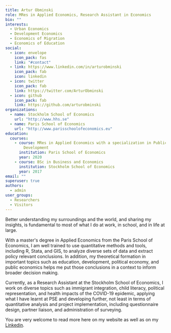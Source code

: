 ```yaml
---
title: Artur Obminski
role: MRes in Applied Economics, Research Assistant in Economics
bio: ""
interests:
  - Urban Economics
  - Development Economics
  - Economics of Migration
  - Economics of Education
social:
  - icon: envelope
    icon_pack: fas
    link: "#contact"
  - link: https://www.linkedin.com/in/arturobminski
    icon_pack: fab
    icon: linkedin
  - icon: twitter
    icon_pack: fab
    link: https://twitter.com/ArturObminski
  - icon: github
    icon_pack: fab
    link: https://github.com/arturobminski
organizations:
  - name: Stockholm School of Economics
    url: "http://www.hhs.se"
  - name: Paris School of Economics
    url: "http://www.parisschoolofeconomics.eu"
education:
  courses:
    - course: MRes in Applied Economics with a specialization in Public Policy and
        Development
      institution: Paris School of Economics
      year: 2020
    - course: BSc in Business and Economics
      institution: Stockholm School of Economics
      year: 2017
email: ""
superuser: true
authors:
  - admin
user_groups:
  - Researchers
  - Visitors
---
```


Better understanding my surroundings and the world, and sharing my insights, is fundamental to most of what I do at work, in school, and in life at large.

With a master's degree in Applied Economics from the Paris School of Economics, I am well trained to use quantitative methods and tools, including R, Stata, and GIS, to analyze diverse sets of data and extract policy relevant conclusions. In addition, my theoretical formation in important topics such as education, development, political economy, and public economics helps me put those conclusions in a context to inform broader decision making.

Currently, as a Research Assistant at the Stockholm School of Economics, I work on diverse topics such as immigrant integration, child literacy, political representation, and health impacts of the COVID-19 epidemic, applying what I have learnt at PSE and developing further, not least in terms of quantitative analysis and project implementation, including questionnaire design, partner liaison, and administration of surveying.

You are very welcome to read more here on my website as well as on my [Linkedin](http://www.linkedin.com/in/arturobminski).
